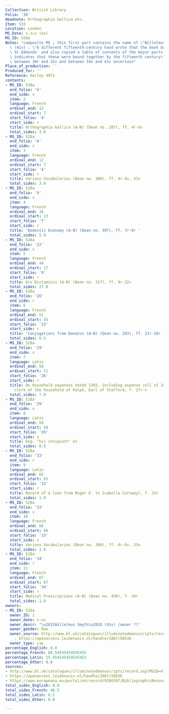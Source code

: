```yaml
---
Collection: British Library
Folia: '38'
Headnote: Orthographia Gallica etc.
Item: 533
Location: London
MS_Date: s.xiv (ex)
MS_ID: 528a
Notes: "composite MS ; this first part contains the name of \"Willelmus Smyth\"\x9D\
  \ (41v) ; \"A different fifteenth-century hand wrote that the book belonged to Bury\
  \ St Edmunds' and also copied a table of contents of the major parts (3r), which\
  \ indicates that these were bound together by the fifteenth century\" ; contents\
  \ between 30r and 32v and between 34v and 41v uncertain"
Place_of_production: ''
Produced_for: ''
Reference: Harley 4971
contents:
- MS_ID: 528a
  end_folio: '6'
  end_side: v
  item: 2
  language: French
  ordinal_end: 12
  ordinal_start: 7
  start_folio: '4'
  start_side: r
  title: Orthographia Gallica (A-N) (Dean no. 287), ff. 4r-6v
  total_sides: 3.0
- MS_ID: 528a
  end_folio: '6'
  end_side: v
  item: 3
  language: French
  ordinal_end: 12
  ordinal_start: 7
  start_folio: '4'
  start_side: r
  title: Various Vocabularies (Dean no. 300), ff. 4r-6v, 33v
  total_sides: 3.0
- MS_ID: 528a
  end_folio: '9'
  end_side: v
  item: 4
  language: French
  ordinal_end: 18
  ordinal_start: 13
  start_folio: '7'
  start_side: r
  title: 'Domestic Economy (A-N) (Dean no. 397), ff. 7r-9r '
  total_sides: 5.0
- MS_ID: 528a
  end_folio: '22'
  end_side: v
  item: 5
  language: French
  ordinal_end: 44
  ordinal_start: 17
  start_folio: '9'
  start_side: r
  title: Ars Dictaminis (A-N) (Dean no. 317), ff. 9r-22v
  total_sides: 27.0
- MS_ID: 528a
  end_folio: '26'
  end_side: r
  item: 6
  language: French
  ordinal_end: 51
  ordinal_start: 45
  start_folio: '23'
  start_side: r
  title: 'Conjugations from Donatus (A-N) (Dean no. 293), ff. 23r-26r '
  total_sides: 6.5
- MS_ID: 528a
  end_folio: '29'
  end_side: v
  item: 7
  language: Latin
  ordinal_end: 58
  ordinal_start: 51
  start_folio: '26'
  start_side: r
  title: On household expenses dated 1365, including expense roll of John Bromleye,
    clerk of the household of Ralph, Earl of Stafford, f. 27r-v
  total_sides: 7.0
- MS_ID: 528a
  end_folio: '29'
  end_side: v
  item: 8
  language: Latin
  ordinal_end: 58
  ordinal_start: 58
  start_folio: '29'
  start_side: v
  title: beg. "hic incipiunt" et.
  total_sides: 0.5
- MS_ID: 528a
  end_folio: '33'
  end_side: r
  item: 9
  language: Latin
  ordinal_end: 65
  ordinal_start: 65
  start_folio: '33'
  start_side: r
  title: Record of a loan from Roger E. to Isabella Cornwayl, f. 33r
  total_sides: 1.0
- MS_ID: 528a
  end_folio: '33'
  end_side: v
  item: 10
  language: French
  ordinal_end: 66
  ordinal_start: 66
  start_folio: '33'
  start_side: v
  title: Various Vocabularies (Dean no. 300), ff. 4r-6v, 33v
  total_sides: 1.0
- MS_ID: 528a
  end_folio: '34'
  end_side: r
  item: 11
  language: French
  ordinal_end: 67
  ordinal_start: 67
  start_folio: '34'
  start_side: r
  title: Medical Prescriptions (A-N) (Dean no. 439), f. 34r
  total_sides: 1.0
owners:
- MS_ID: 528a
  owner_ID: 1
  owner_date: s.xv
  owner_descr: "\u201CWillelmus Smyth\u201D (41v) (owner ?)"
  owner_gender: Man
  owner_source: http://www.bl.uk/catalogues/illuminatedmanuscripts/record.asp?MSID=4716&CollID=8&NStart=4971
    ; https://openaccess.leidenuniv.nl/handle/1887/50536
  owner_type: Lay
percentage_English: 0.0
percentage_French: 84.54545454545455
percentage_Latin: 15.454545454545453
percentage_Other: 0.0
sources:
- http://www.bl.uk/catalogues/illuminatedmanuscripts/record.asp?MSID=4716&CollID=8&NStart=4971
- https://openaccess.leidenuniv.nl/handle/1887/50536
- https://www.europeana.eu/portal/en/record/9200397/BibliographicResource_3000126276814.html
total_sides_English: 0.0
total_sides_French: 46.5
total_sides_Latin: 8.5
total_sides_Other: 0.0

---
```

